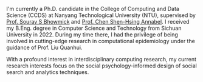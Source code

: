 I'm currently a Ph.D. candidate in the College of Computing and Data Science (CCDS) at Nanyang Technological University (NTU), supervised by [Prof. Sourav S Bhowmick](https://personal.ntu.edu.sg/assourav/) and [Prof. Chen Shen-Hsing Annabel](https://dr.ntu.edu.sg/cris/rp/rp01013). I received my B.Eng. degree in Computer Science and Technology from Sichuan University in 2022. During my time there, I had the privilege of being involved in cutting-edge research in computational epidemiology under the guidance of Prof. Liu Quanhui.

With a profound interest in interdisciplinary computing research, my current research interests focus on the social psychology-informed design of social search and analytics techniques.